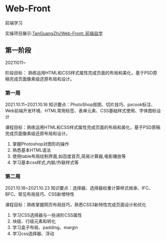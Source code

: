 # Web-Front
前端学习

实操项目展示:[TanGuangZhi/Web-Front: 前端自学](https://github.com/TanGuangZhi/Web-Front/blob/main/detailShow.md)

## 第一阶段
20211011~

阶段目标：
熟练运用HTML和CSS样式属性完成页面的布局和美化，基于PSD原稿完成页面像素级还原布局和设计。
### 第一周
2021.10.11~2021.10.16
知识要点：PhotoShop抠图、切片技巧、pxcook标注、Web前端开发环境、HTML常用标签、表单元素、CSS基础样式使用、字体图标设计

课程目标：熟练运用HTML和CSS样式属性完成页面的布局和美化，基于PSD原稿完成页面像素级还原布局和设计。

1. 掌握Photoshop对图形的操作
2. 熟悉基本HTML语法
3. 使用table布局绘制界面,如百度首页,简易计算器,电影播放等
4. 学习基本css样式,内联/外联样式等

### 第二周
2021.10.18~2021.10.23
知识要点：选择器、选择器权重计算样式继承、IFC、BFC、常见布局技巧、CSS新增特性

课程目标：熟练掌握网页布局技巧，熟悉CSS3新特性完成页面设计和优化

1. 学习CSS选择器与一些进阶CSS属性
2. 块级、行级元素和转化
3. 学习盒子布局、padding、margin
4. 学习css选择器、浮动



































